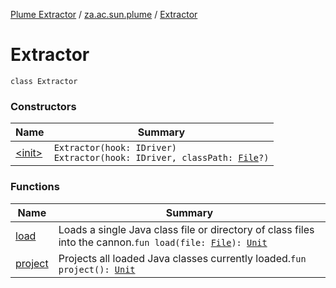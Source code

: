 [Plume Extractor](../../index.md) / [za.ac.sun.plume](../index.md) / [Extractor](index.md)

# Extractor

`class Extractor`

### Constructors

| Name | Summary |
|---|---|
| [&lt;init&gt;](-init-.md) | `Extractor(hook: IDriver)`<br>`Extractor(hook: IDriver, classPath: `[`File`](https://docs.oracle.com/javase/8/docs/api/java/io/File.html)`?)` |

### Functions

| Name | Summary |
|---|---|
| [load](load.md) | Loads a single Java class file or directory of class files into the cannon.`fun load(file: `[`File`](https://docs.oracle.com/javase/8/docs/api/java/io/File.html)`): `[`Unit`](https://kotlinlang.org/api/latest/jvm/stdlib/kotlin/-unit/index.html) |
| [project](project.md) | Projects all loaded Java classes currently loaded.`fun project(): `[`Unit`](https://kotlinlang.org/api/latest/jvm/stdlib/kotlin/-unit/index.html) |
